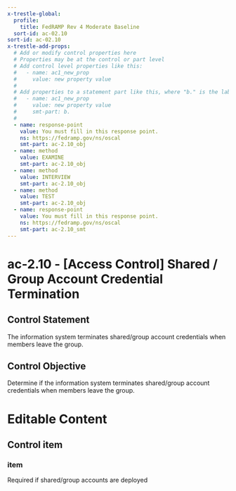 ```yaml
---
x-trestle-global:
  profile:
    title: FedRAMP Rev 4 Moderate Baseline
  sort-id: ac-02.10
sort-id: ac-02.10
x-trestle-add-props:
  # Add or modify control properties here
  # Properties may be at the control or part level
  # Add control level properties like this:
  #   - name: ac1_new_prop
  #     value: new property value
  #
  # Add properties to a statement part like this, where "b." is the label of the target statement part
  #   - name: ac1_new_prop
  #     value: new property value
  #     smt-part: b.
  #
  - name: response-point
    value: You must fill in this response point.
    ns: https://fedramp.gov/ns/oscal
    smt-part: ac-2.10_obj
  - name: method
    value: EXAMINE
    smt-part: ac-2.10_obj
  - name: method
    value: INTERVIEW
    smt-part: ac-2.10_obj
  - name: method
    value: TEST
    smt-part: ac-2.10_obj
  - name: response-point
    value: You must fill in this response point.
    ns: https://fedramp.gov/ns/oscal
    smt-part: ac-2.10_smt
---
```


# ac-2.10 - \[Access Control\] Shared / Group Account Credential Termination

## Control Statement

The information system terminates shared/group account credentials when members leave the group.

## Control Objective

Determine if the information system terminates shared/group account credentials when members leave the group.

# Editable Content

<!-- Make additions and edits below -->
<!-- The above represents the contents of the control as received by the profile, prior to additions. -->
<!-- If the profile makes additions to the control, they will appear below. -->
<!-- The above markdown may not be edited but you may edit the content below, and/or introduce new additions to be made by the profile. -->
<!-- If there is a yaml header at the top, parameter values may be edited. Use --set-parameters to incorporate the changes during assembly. -->
<!-- The content here will then replace what is in the profile for this control, after running profile-assemble. -->
<!-- The added parts in the profile for this control are below.  You may edit them and/or add new ones. -->
<!-- Each addition must have a heading either of the form ## Control my_addition_name -->
<!-- or ## Part a. (where the a. refers to one of the control statement labels.) -->
<!-- "## Control" parts are new parts added after the statement part. -->
<!-- "## Part" parts are new parts added into the top-level statement part with that label. -->
<!-- Subparts may be added with nested hash levels of the form ### My Subpart Name -->
<!-- underneath the parent ## Control or ## Part being added -->
<!-- See https://ibm.github.io/compliance-trestle/tutorials/ssp_profile_catalog_authoring/ssp_profile_catalog_authoring for guidance. -->

## Control item

### item

Required if shared/group accounts are deployed
